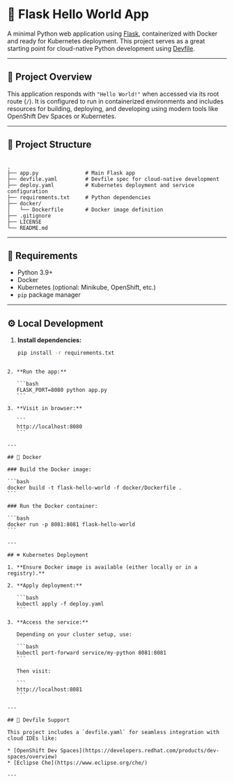 # 🐍 Flask Hello World App

A minimal Python web application using [Flask](https://flask.palletsprojects.com/), containerized with Docker and ready for Kubernetes deployment. This project serves as a great starting point for cloud-native Python development using [Devfile](https://devfile.io/).

---

## 🚀 Project Overview

This application responds with `"Hello World!"` when accessed via its root route (`/`). It is configured to run in containerized environments and includes resources for building, deploying, and developing using modern tools like OpenShift Dev Spaces or Kubernetes.

---

## 📁 Project Structure

```

.
├── app.py               # Main Flask app
├── devfile.yaml         # Devfile spec for cloud-native development
├── deploy.yaml          # Kubernetes deployment and service configuration
├── requirements.txt     # Python dependencies
├── docker/
│   └── Dockerfile       # Docker image definition
├── .gitignore
├── LICENSE
└── README.md

````

---

## 🧪 Requirements

- Python 3.9+
- Docker
- Kubernetes (optional: Minikube, OpenShift, etc.)
- `pip` package manager

---

## ⚙️ Local Development

1. **Install dependencies:**

   ```bash
   pip install -r requirements.txt
````

2. **Run the app:**

   ```bash
   FLASK_PORT=8080 python app.py
   ```

3. **Visit in browser:**

   ```
   http://localhost:8080
   ```

---

## 🐳 Docker

### Build the Docker image:

```bash
docker build -t flask-hello-world -f docker/Dockerfile .
```

### Run the Docker container:

```bash
docker run -p 8081:8081 flask-hello-world
```

---

## ☸️ Kubernetes Deployment

1. **Ensure Docker image is available (either locally or in a registry).**

2. **Apply deployment:**

   ```bash
   kubectl apply -f deploy.yaml
   ```

3. **Access the service:**

   Depending on your cluster setup, use:

   ```bash
   kubectl port-forward service/my-python 8081:8081
   ```

   Then visit:

   ```
   http://localhost:8081
   ```

---

## 🧪 Devfile Support

This project includes a `devfile.yaml` for seamless integration with cloud IDEs like:

* [OpenShift Dev Spaces](https://developers.redhat.com/products/dev-spaces/overview)
* [Eclipse Che](https://www.eclipse.org/che/)

---
